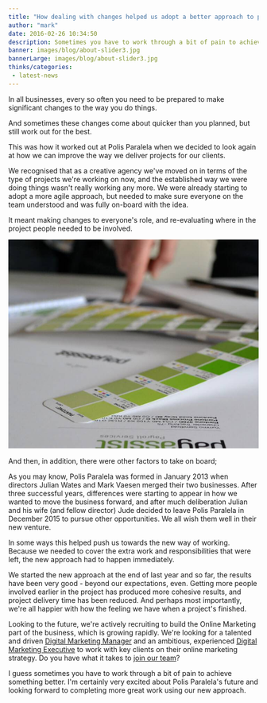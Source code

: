 ```yaml
---
title: "How dealing with changes helped us adopt a better approach to project delivery"
author: "mark"
date: 2016-02-26 10:34:50
description: Sometimes you have to work through a bit of pain to achieve something better. Find out how recent changes accelerated a new approach to delivering projects.
banner: images/blog/about-slider3.jpg
bannerLarge: images/blog/about-slider3.jpg
thinks/categories: 
 - latest-news
---
```


In all businesses, every so often you need to be prepared to make significant changes to the way you do things.

And sometimes these changes come about quicker than you planned, but still work out for the best.

This was how it worked out at Polis Paralela when we decided to look again at how we can improve the way we deliver projects for our clients.

We recognised that as a creative agency we've moved on in terms of the type of projects we're working on now, and the established way we were doing things wasn't really working any more. We were already starting to adopt a more agile approach, but needed to make sure everyone on the team understood and was fully on-board with the idea.

It meant making changes to everyone's role, and re-evaluating where in the project people needed to be involved.

![](images/blog/what-we-do-brand.jpg)

And then, in addition, there were other factors to take on board;

As you may know, Polis Paralela was formed in January 2013 when directors Julian Wates and Mark Vaesen merged their two businesses. After three successful years, differences were starting to appear in how we wanted to move the business forward, and after much deliberation Julian and his wife (and fellow director) Jude decided to leave Polis Paralela in December 2015 to pursue other opportunities. We all wish them well in their new venture.

In some ways this helped push us towards the new way of working. Because we needed to cover the extra work and responsibilities that were left, the new approach had to happen immediately.

We started the new approach at the end of last year and so far, the results have been very good - beyond our expectations, even. Getting more people involved earlier in the project has produced more cohesive results, and project delivery time has been reduced. And perhaps most importantly, we're all happier with how the feeling we have when a project's finished.

Looking to the future, we're actively recruiting to build the Online Marketing part of the business, which is growing rapidly. We're looking for a talented and driven [Digital Marketing Manager](/careers/) and an ambitious, experienced [Digital Marketing Executive](/careers/) to work with key clients on their online marketing strategy. Do you have what it takes to [join our team](/careers/)?

I guess sometimes you have to work through a bit of pain to achieve something better. I'm certainly very excited about Polis Paralela's future and looking forward to completing more great work using our new approach.


